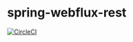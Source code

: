 # spring-webflux-rest
[![CircleCI](https://circleci.com/gh/OkanHollander/spring-webflux-rest.svg?style=svg)](https://circleci.com/gh/OkanHollander/spring-webflux-rest)
